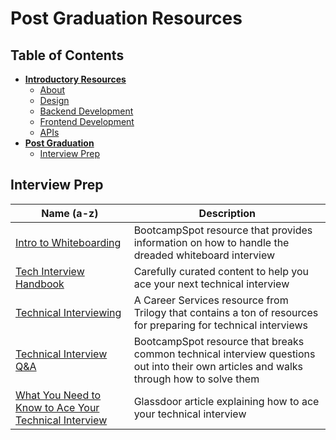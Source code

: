 # Post Graduation Resources

## **Table of Contents**

- [**Introductory Resources**](README.md#introductory-resources)
  - [About](README.md#about)
  - [Design](README.md#design)
  - [Backend Development](README.md#backend-development)
  - [Frontend Development](README.md#frontend-web-development)
  - [APIs](README.md#apis)
- [**Post Graduation**](POST-GRADUATION.md#post-graduation-resources)
  - [Interview Prep](POST-GRADUATION.md#interview-prep)


## **Interview Prep**

| Name (a-z)                                                                                                                                          | Description                                                                                                                            |
| --------------------------------------------------------------------------------------------------------------------------------------------------- | -------------------------------------------------------------------------------------------------------------------------------------- |
| [Intro to Whiteboarding](https://coding-bootcamp-whiteboarding-algorithms.readthedocs-hosted.com/en/latest/)                                        | BootcampSpot resource that provides information on how to handle the dreaded whiteboard interview                                      |
| [Tech Interview Handbook](https://yangshun.github.io/tech-interview-handbook/)                                                                      | Carefully curated content to help you ace your next technical interview                                                                |
| [Technical Interviewing](https://mycareerspot.org/technical-interviewing)                                                                           | A Career Services resource from Trilogy that contains a ton of resources for preparing for technical interviews                        |
| [Technical Interview Q&A](https://coding-bootcamp-whiteboarding-algorithms.readthedocs-hosted.com/en/latest/modules/technical-interview-questions/) | BootcampSpot resource that breaks common technical interview questions out into their own articles and walks through how to solve them |
| [What You Need to Know to Ace Your Technical Interview](https://www.glassdoor.com/blog/technical-interview-tips/)                                   | Glassdoor article explaining how to ace your technical interview                                                                       |